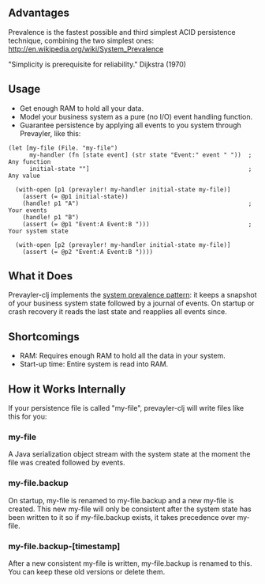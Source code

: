 ## Advantages

Prevalence is the fastest possible and third simplest ACID persistence technique, combining the two simplest ones: http://en.wikipedia.org/wiki/System_Prevalence

"Simplicity is prerequisite for reliability." Dijkstra (1970)

## Usage

- Get enough RAM to hold all your data.
- Model your business system as a pure (no I/O) event handling function.
- Guarantee persistence by applying all events to you system through Prevayler, like this:
```
(let [my-file (File. "my-file")
      my-handler (fn [state event] (str state "Event:" event " "))  ; Any function
      initial-state ""]                                             ; Any value
  
  (with-open [p1 (prevayler! my-handler initial-state my-file)]
    (assert (= @p1 initial-state))
    (handle! p1 "A")                                                ; Your events
    (handle! p1 "B")
    (assert (= @p1 "Event:A Event:B ")))                            ; Your system state

  (with-open [p2 (prevayler! my-handler initial-state my-file)]
    (assert (= @p2 "Event:A Event:B "))))
```

## What it Does

Prevayler-clj implements the [system prevalence pattern](http://en.wikipedia.org/wiki/System_Prevalence): it keeps a snapshot of your business system state followed by a journal of events. On startup or crash recovery it reads the last state and reapplies all events since.

## Shortcomings

- RAM: Requires enough RAM to hold all the data in your system.
- Start-up time: Entire system is read into RAM.


## How it Works Internally

If your persistence file is called "my-file", prevayler-clj will write files like this for you:

### my-file
A Java serialization object stream with the system state at the moment the file was created followed by events.

### my-file.backup
On startup, my-file is renamed to my-file.backup and a new my-file is created.
This new my-file will only be consistent after the system state has been written to it so if my-file.backup exists, it takes precedence over my-file.

### my-file.backup-[timestamp]
After a new consistent my-file is written, my-file.backup is renamed to this. You can keep these old versions or delete them.
